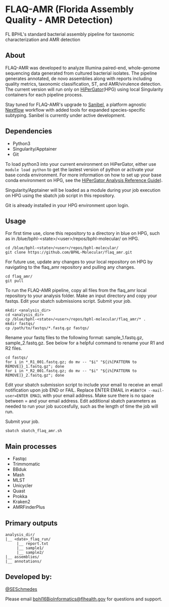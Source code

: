 # FLAQ-AMR (Florida Assembly Quality - AMR Detection)
FL BPHL's standard bacterial assembly pipeline for taxonomic characterization and AMR detection

## About
FLAQ-AMR was developed to analyze Illumina paired-end, whole-genome sequencing data generated from cultured bacterial isolates. The pipeline generates annotated, de novo assemblies along with reports including quality metrics, taxonomic classification, ST, and AMR/virulence detection. The current version will run only on [HiPerGator](https://www.rc.ufl.edu/about/hipergator/)(HPG) using local Singularity containers for each pipeline process.

Stay tuned for FLAQ-AMR's upgrade to [Sanibel](https://github.com/BPHL-Molecular/Sanibel), a platform agnostic [Nextflow](https://www.nextflow.io/) workflow with added tools for expanded species-specific subtyping. Sanibel is currently under active development.

## Dependencies
- Python3
- Singularity/Apptainer
- Git

To load python3 into your current environment on HiPerGator, either use `module load python` to get the lastest version of python or activate your base conda environment. For more information on how to set up your base conda environment on HPG, see the [HiPerGator Analysis Reference Guide](https://github.com/StaPH-B/southeast-region/tree/master/hipergator)).

Singularity/Apptainer will be loaded as a module during your job execution on HPG using the sbatch job script in this repository. 

Git is already installed in your HPG environment upon login.

## Usage

For first time use, clone this repository to a directory in blue on HPG, such as in /blue/bphl-\<state\>/\<user\>/repos/bphl-molecular/ on HPG.
```
cd /blue/bphl-<state>/<user>/repos/bphl-molecular/
git clone https://github.com/BPHL-Molecular/flaq_amr.git
```
For future use, update any changes to your local repository on HPG by navigating to the flaq_amr repository and pulling any changes.
```
cd flaq_amr/
git pull
```
To run the FLAQ-AMR pipeline, copy all files from the flaq_amr local repository to your analysis folder. Make an input directory and copy your fastqs. Edit your sbatch submissions script. Submit your job.
```
mkdir <analysis_dir>
cd <analysis_dir>
cp /blue/bphl-<state>/<user>/repos/bphl-molecular/flaq_amr/* .
mkdir fastqs/
cp /path/to/fastqs/*.fastq.gz fastqs/
```
Rename your fastq files to the following format: sample_1.fastq.gz, sample_2.fastq.gz. See below for a helpful command to rename your R1 and R2 files.
```
cd fastqs/
for i in *_R1_001.fastq.gz; do mv -- "$i" "${i%[PATTERN to REMOVE]}_1.fastq.gz"; done
for i in *_R2_001.fastq.gz; do mv -- "$i" "${i%[PATTERN to REMOVE]}_2.fastq.gz"; done
```
Edit your sbatch submission script to include your email to receive an email notification upon job END or FAIL. Replace ENTER EMAIL in `#SBATCH --mail-user=ENTER EMAIL` with your email address. Make sure there is no space between = and your email address. Edit additional sbatch parameters as needed to run your job succesfully, such as the length of time the job will run.

Submit your job.
```
sbatch sbatch_flaq_amr.sh
```

## Main processes
- Fastqc
- Trimmomatic
- BBduk
- Mash
- MLST
- Unicycler
- Quast
- Prokka
- Kraken2
- AMRFinderPlus

## Primary outputs
```
analysis_dir/
|__ <date>_flaq_run/
     |__ report.txt
     |__ sample1/
     |__ sample2/
|__ assemblies/
|__ annotations/
```

## Developed by:
[@SESchmedes](https://www.github.com/SESchmedes)<br />

Please email bphl16BioInformatics@flhealth.gov for questions and support.
